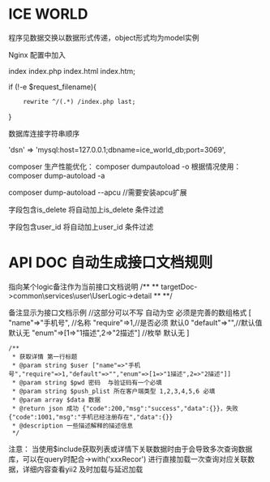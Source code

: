 ICE WORLD
===============================

程序见数据交换以数据形式传递，object形式均为model实例

Nginx 配置中加入

index index.php index.html index.htm;

if (!-e $request_filename){

   		rewrite ^/(.*) /index.php last;
   		
}


数据库连接字符串顺序

'dsn' => 'mysql:host=127.0.0.1;dbname=ice_world_db;port=3069',

composer 生产性能优化：
composer dumpautoload -o
根据情况使用：
composer dump-autoload -a

composer dump-autoload --apcu //需要安装apcu扩展

字段包含is_delete 将自动加上is_delete 条件过滤

字段包含user_id 将自动加上user_id 条件过滤

API DOC 自动生成接口文档规则
===============================
指向某个logic备注作为当前接口文档说明
/**
** targetDoc->common\services\user\UserLogic->detail 
**
**/

备注显示为接口文档示例
//这部分可以不写 自动为空 必须是完善的数组格式
[ 
"name"=>"手机号", //名称 
"require"=>1,//是否必须 默认0
"default"=>"",//默认值 默认无
"enum"=>[1=>"1描述",2=>"2描述"] //枚举 默认无
]

    /**
     * 获取详情 第一行标题
     * @param string $user ["name"=>"手机号","require"=>1,"default"=>"","enum"=>[1=>"1描述",2=>"2描述"]]
     * @param string $pwd 密码  与验证码有一个必填
     * @param string $push_plist 所在客户端类型 1,2,3,4,5,6 必填
     * @param array $data 数据
     * @return json 成功 {"code":200,"msg":"success","data":{}}，失败 {"code":1001,"msg":"手机已经注册存在","data":{}}
     * @description 一些描述解释的描述信息
     */



注意：
当使用$include获取列表或详情下关联数据时由于会导致多次查询数据库，可以在query时配合->with('xxxRecor') 进行直接加载一次查询对应关联数据，详细内容查看yii2 及时加载与延迟加载



